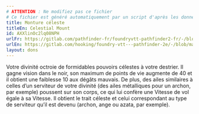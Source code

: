 ```yaml
---
# ATTENTION : Ne modifiez pas ce fichier
# Ce fichier est généré automatiquement par un script d'après les données du module Foundry VTT officiel et de sa traduction
title: Monture céleste
titleEn: Celestial Mount
id: AXXlinOc2lq08NPH
urlFr: https://gitlab.com/pathfinder-fr/foundryvtt-pathfinder2-fr/-/blob/master/data/feats/AXXlinOc2lq08NPH.htm
urlEn: https://gitlab.com/hooking/foundry-vtt---pathfinder-2e/-/blob/master/packs/data/feats.db/celestial-mount.json
layout: dons
---
```

Votre divinité octroie de formidables pouvoirs célestes à votre destrier. Il gagne vision dans le noir, son maximum de points de vie augmente de 40 et il obtient une faiblesse 10 aux dégâts mauvais. De plus, des ailes similaires à celles d’un serviteur de votre divinité (des ailes métalliques pour un archon, par exemple) poussent sur son corps, ce qui lui confère une Vitesse de vol égale à sa Vitesse. Il obtient le trait céleste et celui correspondant au type de serviteur qu’il est devenu (archon, ange ou azata, par exemple).
